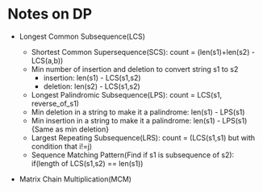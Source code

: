 # Notes on DP

* Longest Common Subsequence(LCS)
    *   Shortest Common Supersequence(SCS): count = (len(s1)+len(s2) - LCS(a,b))
    *   Min number of insertion and deletion to convert string s1 to s2 
        *   insertion: len(s1) - LCS(s1,s2)
        *   deletion: len(s2) - LCS(s1,s2)
    *   Longest Palindromic Subsequence(LPS): count = LCS(s1, reverse_of_s1)
    *   Min deletion in a string to make it a palindrome: len(s1) - LPS(s1)
    *   Min insertion in a string to make it a palindrome: len(s1) - LPS(s1) {Same as min deletion}
    *   Largest Repeating Subsequence(LRS): count = (LCS(s1,s1) but with condition that i!=j)
    *   Sequence Matching Pattern(Find if s1 is subsequence of s2): if(length of LCS(s1,s2) == len(s1))

* Matrix Chain Multiplication(MCM)